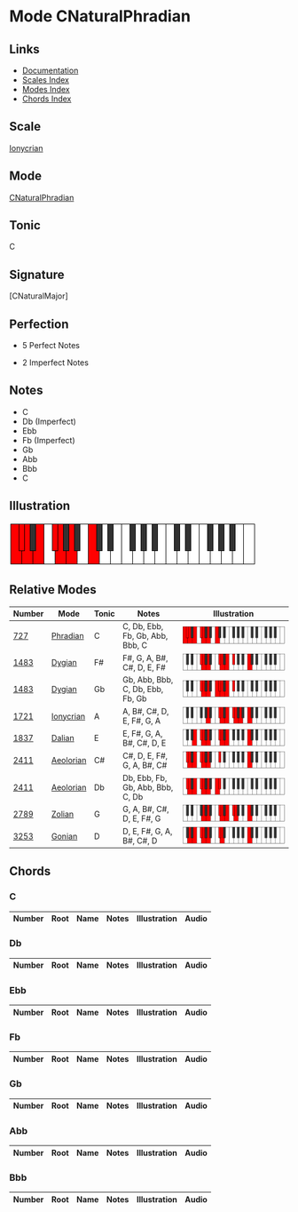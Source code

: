 # Mode CNaturalPhradian

## Links

- [Documentation](index.md)
- [Scales Index](Scales.md)
- [Modes Index](Modes.md)
- [Chords Index](Chords.md)

## Scale

[Ionycrian](ScaleIonycrian.md)

## Mode

[CNaturalPhradian](ModeCNaturalPhradian.md)

## Tonic

C

## Signature

[CNaturalMajor]

## Perfection

 - 5 Perfect Notes

 - 2 Imperfect Notes

## Notes

- C
- Db (Imperfect)
- Ebb
- Fb (Imperfect)
- Gb
- Abb
- Bbb
- C

## Illustration

![CNaturalPhradian](ModeCNaturalPhradian.png)

## Relative Modes

| Number | Mode | Tonic | Notes | Illustration |
|--------|------|-------|-------|--------------|
| [727](https://ianring.com/musictheory/scales/727) | [Phradian](ModePhradian.md) | C | C, Db, Ebb, Fb, Gb, Abb, Bbb, C | ![CNaturalPhradian](ModeCNaturalPhradian.png) |
| [1483](https://ianring.com/musictheory/scales/1483) | [Dygian](ModeDygian.md) | F# | F#, G, A, B#, C#, D, E, F# | ![FSharpDygian](ModeFSharpDygian.png) |
| [1483](https://ianring.com/musictheory/scales/1483) | [Dygian](ModeDygian.md) | Gb | Gb, Abb, Bbb, C, Db, Ebb, Fb, Gb | ![GFlatDygian](ModeGFlatDygian.png) |
| [1721](https://ianring.com/musictheory/scales/1721) | [Ionycrian](ModeIonycrian.md) | A | A, B#, C#, D, E, F#, G, A | ![ANaturalIonycrian](ModeANaturalIonycrian.png) |
| [1837](https://ianring.com/musictheory/scales/1837) | [Dalian](ModeDalian.md) | E | E, F#, G, A, B#, C#, D, E | ![ENaturalDalian](ModeENaturalDalian.png) |
| [2411](https://ianring.com/musictheory/scales/2411) | [Aeolorian](ModeAeolorian.md) | C# | C#, D, E, F#, G, A, B#, C# | ![CSharpAeolorian](ModeCSharpAeolorian.png) |
| [2411](https://ianring.com/musictheory/scales/2411) | [Aeolorian](ModeAeolorian.md) | Db | Db, Ebb, Fb, Gb, Abb, Bbb, C, Db | ![DFlatAeolorian](ModeDFlatAeolorian.png) |
| [2789](https://ianring.com/musictheory/scales/2789) | [Zolian](ModeZolian.md) | G | G, A, B#, C#, D, E, F#, G | ![GNaturalZolian](ModeGNaturalZolian.png) |
| [3253](https://ianring.com/musictheory/scales/3253) | [Gonian](ModeGonian.md) | D | D, E, F#, G, A, B#, C#, D | ![DNaturalGonian](ModeDNaturalGonian.png) |

## Chords

### C

| Number | Root | Name | Notes | Illustration | Audio |
|--------|------|------|-------|--------------|-------|

### Db

| Number | Root | Name | Notes | Illustration | Audio |
|--------|------|------|-------|--------------|-------|

### Ebb

| Number | Root | Name | Notes | Illustration | Audio |
|--------|------|------|-------|--------------|-------|

### Fb

| Number | Root | Name | Notes | Illustration | Audio |
|--------|------|------|-------|--------------|-------|

### Gb

| Number | Root | Name | Notes | Illustration | Audio |
|--------|------|------|-------|--------------|-------|

### Abb

| Number | Root | Name | Notes | Illustration | Audio |
|--------|------|------|-------|--------------|-------|

### Bbb

| Number | Root | Name | Notes | Illustration | Audio |
|--------|------|------|-------|--------------|-------|

